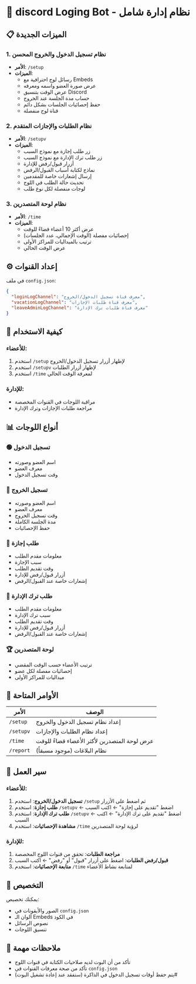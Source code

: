 # 🤖 discord Loging Bot - نظام إدارة شامل

## 📋 الميزات الجديدة

### 1. نظام تسجيل الدخول والخروج المحسن
- **الأمر**: `/setup`
- **الميزات**:
  - رسائل لوج احترافية مع Embeds
  - عرض صورة العضو واسمه ومعرفه
  - عرض الوقت بتنسيق Discord
  - حساب مدة الجلسة عند الخروج
  - حفظ إحصائيات الجلسات بشكل دائم
  - قناة لوج منفصلة

### 2. نظام الطلبات والإجازات المتقدم
- **الأمر**: `/setupv`
- **الميزات**:
  - زر طلب إجازة مع نموذج السبب
  - زر طلب ترك الإدارة مع نموذج السبب
  - أزرار قبول/رفض للإدارة
  - نماذج لكتابة أسباب القبول/الرفض
  - إرسال إشعارات خاصة للمقدمين
  - تحديث حالة الطلب في اللوج
  - لوجات منفصلة لكل نوع طلب

### 3. نظام لوحة المتصدرين
- **الأمر**: `/time`
- **الميزات**:
  - عرض أكثر 10 أعضاء قضاءً للوقت
  - إحصائيات مفصلة (الوقت الإجمالي، عدد الجلسات)
  - ترتيب بالميداليات للمراكز الأولى
  - عرض الوقت الحالي

## ⚙️ إعداد القنوات

في ملف `config.json`:
```json
{
  "loginLogChannel": "معرف قناة تسجيل الدخول/الخروج",
  "vacationLogChannel": "معرف قناة طلبات الإجازات", 
  "leaveAdminLogChannel": "معرف قناة طلبات ترك الإدارة"
}
```

## 🎯 كيفية الاستخدام

### للأعضاء:
1. استخدم `/setup` لإظهار أزرار تسجيل الدخول/الخروج
2. استخدم `/setupv` لإظهار أزرار الطلبات
3. استخدم `/time` لمعرفة الوقت الحالي

### للإدارة:
- مراقبة اللوجات في القنوات المخصصة
- مراجعة طلبات الإجازات وترك الإدارة

## 📊 أنواع اللوجات

### 🟢 تسجيل الدخول
- اسم العضو وصورته
- معرف العضو
- وقت تسجيل الدخول

### 🔴 تسجيل الخروج
- اسم العضو وصورته
- معرف العضو
- وقت تسجيل الخروج
- مدة الجلسة الكاملة
- حفظ الإحصائيات

### 📅 طلب إجازة
- معلومات مقدم الطلب
- سبب الإجازة
- وقت تقديم الطلب
- أزرار قبول/رفض للإدارة
- إشعارات خاصة عند القبول/الرفض

### 🚪 طلب ترك الإدارة
- معلومات مقدم الطلب
- سبب ترك الإدارة
- وقت تقديم الطلب
- أزرار قبول/رفض للإدارة
- إشعارات خاصة عند القبول/الرفض

### 🏆 لوحة المتصدرين
- ترتيب الأعضاء حسب الوقت المقضي
- إحصائيات مفصلة لكل عضو
- ميداليات للمراكز الأولى

## 🔧 الأوامر المتاحة

| الأمر | الوصف |
|-------|--------|
| `/setup` | إعداد نظام تسجيل الدخول والخروج |
| `/setupv` | إعداد نظام الطلبات والإجازات |
| `/time` | عرض لوحة المتصدرين لأكثر الأعضاء قضاءً للوقت |
| `/report` | نظام البلاغات (موجود مسبقاً) |

## 🎯 سير العمل

### للأعضاء:
1. **تسجيل الدخول/الخروج**: استخدم `/setup` ثم اضغط على الأزرار
2. **طلب إجازة**: استخدم `/setupv` ← اضغط "تقديم على إجازة" ← اكتب السبب
3. **طلب ترك الإدارة**: استخدم `/setupv` ← اضغط "تقديم على ترك الإدارة" ← اكتب السبب
4. **مشاهدة الإحصائيات**: استخدم `/time` لرؤية لوحة المتصدرين

### للإدارة:
1. **مراجعة الطلبات**: تحقق من قنوات اللوج المخصصة
2. **قبول/رفض الطلبات**: اضغط على أزرار "قبول" أو "رفض" ← اكتب السبب
3. **متابعة الإحصائيات**: استخدم `/time` لمتابعة نشاط الأعضاء

## 🎨 التخصيص

يمكنك تخصيص:
- الصور والأيقونات في `config.json`
- ألوان الـ Embeds في الكود
- نصوص الرسائل
- تنسيق اللوجات

## 📝 ملاحظات مهمة

- تأكد من أن البوت لديه صلاحيات الكتابة في قنوات اللوج
- تأكد من صحة معرفات القنوات في `config.json`
- يتم حفظ أوقات تسجيل الدخول في الذاكرة (ستفقد عند إعادة تشغيل البوت)#


